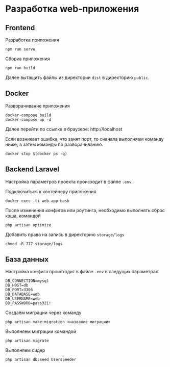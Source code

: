 # Разработка web-приложения

## Frontend
Разработка приложения
```
npm run serve
```

Сборка приложения
```
npm run build
```
Далее вытащить файлы из директории `dist` в директорию `public`.

## Docker
Разворачивание приложения
```
docker-compose build
docker-compose up -d
```
Далее перейти по ссылке в браузере: http://localhost

Если возникает ошибка, что занят порт, то сначала выполняем команду ниже,
а затем команды по разворачиванию.
```
docker stop $(docker ps -q)
```

## Backend Laravel
Настройка параметров проекта происходит в файле `.env`.

Подключиться к контейнеру приложения
```
docker exec -ti web-app bash
```

После изменения конфигов или роутинга, необходимо выполнять сброс кэша, командой
```
php artisan optimize
```

Добавить права на запись в директорию `storage/logs`
```
chmod -R 777 storage/logs
```


## База данных
Настройка конфига происходит в файле `.env` в следущих параметрах
```
DB_CONNECTION=mysql
DB_HOST=db
DB_PORT=3306
DB_DATABASE=web
DB_USERNAME=web
DB_PASSWORD=pass321!
```

Создаём миграции через команду
```
php artisan make:migration <название миграции>
```

Выполняем миграции командой
```
php artisan migrate
```

Выполняем сидер
```
php artisan db:seed UsersSeeder
```
